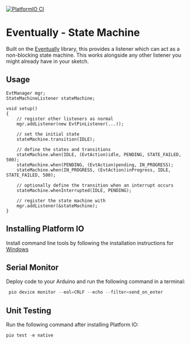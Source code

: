 [![PlatformIO CI](https://github.com/matthewturner/Eventually-StateMachineListener/actions/workflows/platformio.yml/badge.svg)](https://github.com/matthewturner/Eventually-StateMachineListener/actions/workflows/platformio.yml)

# Eventually - State Machine

Built on the [Eventually](https://github.com/johnnyb/Eventually) library, this provides a listener which can act as a non-blocking state machine. This works alongside any other listener you might already have in your sketch.

## Usage

```
EvtManager mgr;
StateMachineListener stateMachine;

void setup()
{
    // register other listeners as normal
    mgr.addListener(new EvtPinListener(...));

    // set the initial state
    stateMachine.transition(IDLE);

    // define the states and transitions
    stateMachine.when(IDLE, (EvtAction)idle, PENDING, STATE_FAILED, 500);
    stateMachine.when(PENDING, (EvtAction)pending, IN_PROGRESS);
    stateMachine.when(IN_PROGRESS, (EvtAction)inProgress, IDLE, STATE_FAILED, 500);

    // optionally define the transition when an interrupt occurs
    stateMachine.whenInterrupted(IDLE, PENDING);

    // register the state machine with
    mgr.addListener(&stateMachine);
}
```

## Installing Platform IO

Install command line tools by following the installation instructions for [Windows](https://docs.platformio.org/en/latest/core/installation.html#windows)

## Serial Monitor

Deploy code to your Arduino and run the following command in a terminal:

```powershell
 pio device monitor --eol=CRLF --echo --filter=send_on_enter
```

## Unit Testing

Run the following command after installing Platform IO:

```powershell
pio test -e native
```
